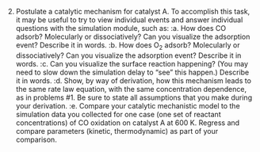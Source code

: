 

2. Postulate a catalytic mechanism for catalyst A.  To accomplish this task, it may be useful to try to view individual events and answer individual questions with the simulation module, such as:
:a. How does CO adsorb?  Molecularly or dissociatively?  Can you visualize the adsorption event?  Describe it in words.
:b. How does O<sub>2</sub> adsorb? Molecularly or dissociatively?  Can you visualize the adsorption event?  Describe it in words.
:c. Can you visualize the surface reaction happening?  (You may need to slow down the simulation delay to “see” this happen.)  Describe it in words.
:d. Show, by way of derivation, how this mechanism leads to the same rate law equation, with the same concentration dependence, as in problems #1.  Be sure to state all assumptions that you make during your derivation.
:e. Compare your catalytic mechanistic model to the simulation data you collected for one case (one set of reactant concentrations) of CO oxidation on catalyst A at 600 K.  Regress and compare parameters (kinetic, thermodynamic) as part of your comparison.